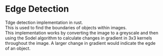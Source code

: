 # Edge Detection  
Tdge detection implementation in rust.  
This is used to find the boundaries of objects within images.  
This implementation works by converting the image to a greyscale and then using the Sodel algorithm to calculate changes in gradient in 3x3 kernels throughout the image. A larger change in gradient would indicate the egde of an object.
